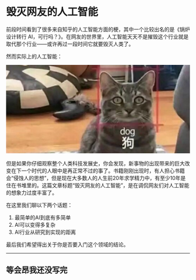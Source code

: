 # 毁灭网友的人工智能

​		前段时间看到了很多来自知乎的人工智能方面的梗，其中一个比较出名的是《锅炉设计转行 AI，可行吗？》。在网友的世界里，人工智能天天不是摧毁这个行业就是取代那个行业——或许再过一段时间它就要毁灭人类了。

然而实际上的人工智能：

![image-20210428085728509](src/ai-that-destroying-netizens/image-20210428085728509.png)

但是如果你仔细观察整个人类科技发展史，你会发现，新事物的出现带来的巨大改变在下一个时代的人眼中是再正常不过的事了。书籍刚刚出现时，有人担心书籍会“侵蚀人的思想”，但是现在大多数人的人生前20年求学精力中，有至少10年是住在书堆里的。这篇文章标题“毁灭网友的人工智能”，是在调侃网友们对人工智能的想象力过度丰富了。

在这里我们聊以下两个话题：

1.  最简单的AI到底有多简单
2.  AI可以变得多复杂
3.  AI行业从研究到实现的距离

最后我们希望得出关于你是否要入门这个领域的结论。

---

## 等会昂我还没写完

